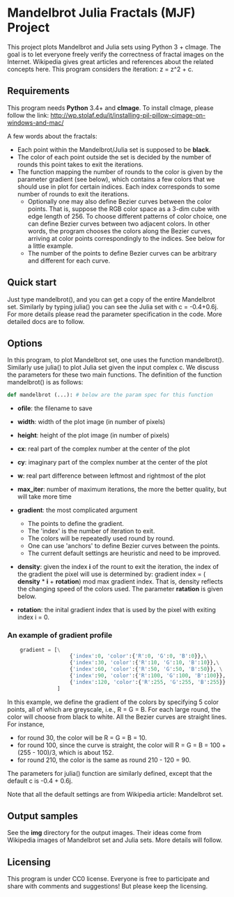 # Mandelbrot Julia Fractals (MJF) Project

This project plots Mandelbrot and Julia sets using Python 3 + cImage.
The goal is to let everyone freely verify the correctness of fractal images on the Internet.
Wikipedia gives great articles and references about the related concepts here. 
This program considers the iteration: z = z^2 + c.


## Requirements

This program needs **Python** 3.4+ and **cImage**. To install cImage, please follow the link:
http://wp.stolaf.edu/it/installing-pil-pillow-cimage-on-windows-and-mac/

A few words about the fractals: 
* Each point within the Mandelbrot/Julia set is supposed to be __black__.
* The color of each point outside the set is decided by the number of rounds this point takes to exit the iterations.
* The function mapping the number of rounds to the color is given by the parameter gradient (see below), which contains a few colors that we should use in plot for certain indices. Each index corresponds to some number of rounds to exit the iterations. 
	* Optionally one may also define Bezier curves between the color points. That is, suppose the RGB color space as a 3-dim cube with edge length of 256. To choose different patterns of color choice, one can define Bezier curves between two adjacent colors. In other words, the program chooses the colors along the Bezier curves, arriving at color points correspondingly to the indices. See below for a little example.
	* The number of the points to define Bezier curves can be arbitrary and different for each curve. 


## Quick start

Just type mandelbrot(), and you can get a copy of the entire Mandelbrot set. Similarly by typing julia() you can see the Julia set with c = -0.4+0.6j.
For more details please read the parameter specification in the code. More detailed docs are to follow.


## Options

In this program, to plot Mandelbrot set, one uses the function mandelbrot(). Similarly use julia() to plot Julia set given the input complex c.
We discuss the parameters for these two main functions. 
The definition of the function mandelbrot() is as follows:

```python
def mandelbrot (...): # below are the param spec for this function
```

* __ofile__: the filename to save

* __width__: width of the plot image (in number of pixels)
				
* __height__: height of the plot image (in number of pixels)
				
* __cx__: real part of the complex number at the center of the plot
				
* __cy__: imaginary part of the complex number at the center of the plot
				
* __w__: real part difference between leftmost and rightmost of the plot
				
* __max_iter__: number of maximum iterations, the more the better quality, but will take more time
				
* __gradient__: the most complicated argument
	* The points to define the gradient.
	* The 'index' is the number of iteration to exit.
	* The colors will be repeatedly used round by round.
	* One can use 'anchors' to define Bezier curves between the points.
	* The current default settings are heuristic and need to be improved.
	
* __density__: given the index __i__ of the rount to exit the iteration, 
	the index of the gradient the pixel will use is determined by:
	gradient index = ( __density__ * __i__ + __rotation__) mod max gradient index.
	That is, density reflects the changing speed of the colors used.
	The parameter __ratation__ is given below.
	
* __rotation__: the inital gradient index that is used by the pixel with exiting index i = 0.
	
### An example of gradient profile

```python
	gradient = [\
					{'index':0, 'color':{'R':0, 'G':0, 'B':0}},\
					{'index':30, 'color':{'R':10, 'G':10, 'B':10}},\
					{'index':60, 'color':{'R':50, 'G':50, 'B':50}}, \
					{'index':90, 'color':{'R':100, 'G':100, 'B':100}}, \
					{'index':120, 'color':{'R':255, 'G':255, 'B':255}} \
				]
```
In this example, we define the gradient of the colors by specifying 5 color points, all of which are greyscale, i.e., R = G = B. 
For each large round, the color will choose from black to white. All the Bezier curves are straight lines. 
For instance, 
* for round 30, the color will be R = G = B = 10.
* for round 100, since the curve is straight, the color will R = G = B = 100 + (255 - 100)/3, which is about 152.
* for round 210, the color is the same as round 210 - 120 = 90.

The parameters for julia() function are similarly defined, except that the default c is -0.4 + 0.6j.
				
Note that all the default settings are from Wikipedia article: Mandelbrot set.		

## Output samples

See the __img__ directory for the output images. Their ideas come from Wikipedia images of Mandelbrot set and Julia sets. More details will follow.

## Licensing

This program is under CC0 license.
Everyone is free to participate and share with comments and suggestions!
But please keep the licensing.
